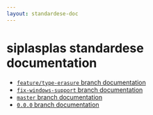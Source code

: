 ```yaml
---
layout: standardese-doc
---
```



# siplasplas standardese documentation


 - [`feature/type-erasure` branch documentation]({{site.url}}{{site.baseurl}}/doc/standardese/feature__slash__type-erasure/)
 - [`fix-windows-support` branch documentation]({{site.url}}{{site.baseurl}}/doc/standardese/fix-windows-support/)
 - [`master` branch documentation]({{site.url}}{{site.baseurl}}/doc/standardese/master/)
 - [`0.0.0` branch documentation]({{site.url}}{{site.baseurl}}/doc/standardese/0.0.0/)
